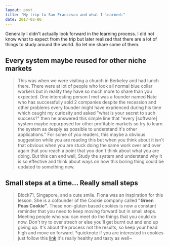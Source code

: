 ```yaml
---
layout: post
title: "My trip to San Francisco and what I learned:"
date: 2017-02-06
---
```


Generally I didn't actually look forward in the learning process. I did not know what to expect from the trip but later realized that there are a lot of things to study around the world. So let me share some of them.

Every system maybe reused for other niche markets 
--------------------------------------------------

> This was when we were visiting a church in Berkeley and had lunch there. There were at lot of people who look all normal blue collar workers but in reality they have so much more to share than you expected. One interesting person I met was a founder named Nate who has successfully sold 2 companies despite the recession and other problems every founder might have exprienced during his time which caught my curiosity and asked "what is your secret to such success?" then he answered this simple line that "every [software] system maybe repurposed for other profitable markets so try to learn the system as deeply as possible to understand it's other applications."
> For some of you readers, this maybe a obvious suggestion while you are reading this but when you think about it isn't that obvious when you are stuck doing the same work over and over again that you reach a point that you don't think about what you are doing. But this can end well, Study the system and understand why it is so effective and think about ways on how this boring thing could be updated to something new.

Small steps at a time... Really small steps
-------------------------------------------

> Block71, Singapore, and a cute smile. Fiona was an inspiration for this lesson. She is a cofounder of the Cookie company called **"Green Peas Cookie"**. These non-gluten based cookies is now a constant reminder that you need to keep moving forward but in small steps. Meeting people who you can meet do the things that you could do now. Don't try to over strech or else you'll get burnt out and end up giving up. It's about the process not the results, so keep your head high and move on forward. 
*quicknote if you are interested in cookies just follow this [link](https://www.greenpeacookie.com/)
it's really healthy and tasty as well~

